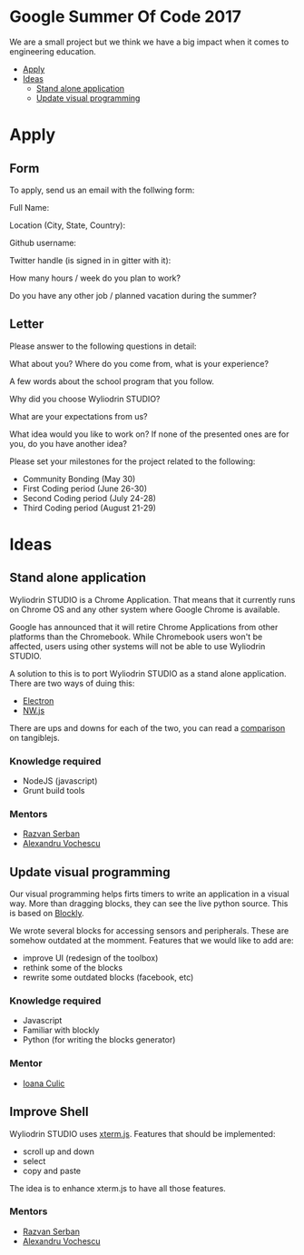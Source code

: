 # Google Summer Of Code 2017

We are a small project but we think we have a big impact when it comes to engineering education.

* [Apply](#apply)
* [Ideas](#ideas)
  * [Stand alone application](#stand-alone-application)
  * [Update visual programming](#update-visual-programming)

# Apply

## Form

To apply, send us an email with the follwing form:

Full Name:

Location (City, State, Country):

Github username:

Twitter handle (is signed in in gitter with it):

How many hours / week do you plan to work?

Do you have any other job / planned vacation during the summer?

## Letter
Please answer to the following questions in detail:

What about you? Where do you come from, what is your experience?

A few words about the school program that you follow.

Why did you choose Wyliodrin STUDIO?

What are your expectations from us?

What idea would you like to work on? If none of the presented ones are for you, do you have another idea?

Please set your milestones for the project related to the following:
* Community Bonding (May 30)
* First Coding period (June 26-30)
* Second Coding period (July 24-28)
* Third Coding period (August 21-29)

# Ideas

## Stand alone application

Wyliodrin STUDIO is a Chrome Application. That means that it currently runs on Chrome OS and any other system where Google Chrome is available.

Google has announced that it will retire Chrome Applications from other platforms than the Chromebook. While Chromebook users won't be affected, users using other systems will not be able to use Wyliodrin STUDIO.

A solution to this is to port Wyliodrin STUDIO as a stand alone application. There are two ways of duing this:

* [Electron](http://electron.atom.io/)
* [NW.js](https://nwjs.io/)

There are ups and downs for each of the two, you can read a [comparison](http://tangiblejs.com/posts/nw-js-and-electron-compared-2016-edition) on tangiblejs.

### Knowledge required
* NodeJS (javascript)
* Grunt build tools

### Mentors
* [Razvan Serban](https://github.com/serban-razvan)
* [Alexandru Vochescu](https://github.com/valexandru)

## Update visual programming

Our visual programming helps firts timers to write an application in a visual way. More than dragging blocks, they can see the live python source. This is based on [Blockly](https://developers.google.com/blockly/).

We wrote several blocks for accessing sensors and peripherals. These are somehow outdated at the momment. Features that we would like to add are:

* improve UI (redesign of the toolbox)
* rethink some of the blocks
* rewrite some outdated blocks (facebook, etc)

### Knowledge required
* Javascript
* Familiar with blockly 
* Python (for writing the blocks generator)

### Mentor
* [Ioana Culic](https://github.com/ioanaculic)

## Improve Shell

Wyliodrin STUDIO uses [xterm.js](https://github.com/sourcelair/xterm.js). Features that should be implemented:
* scroll up and down
* select 
* copy and paste

The idea is to enhance xterm.js to have all those features.

### Mentors
* [Razvan Serban](https://github.com/serban-razvan)
* [Alexandru Vochescu](https://github.com/valexandru)





